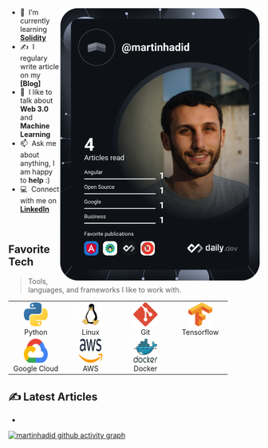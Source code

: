 <a href="https://app.daily.dev/DailyDevTips"><img src="https://github.com/martinhadid/github-profile/blob/main/devcard.svg" width="400" alt="Martin Hadid's Dev Card" alt="Martin Hadid" align="right"/></a>


- :seedling: &nbsp;I’m currently learning **[Solidity]**
- :writing_hand: &nbsp;I regulary write article on my **[Blog]**
- :speech_balloon: &nbsp;I like to talk about **Web 3.0** and **Machine Learning**
- :mailbox: &nbsp;Ask me about anything, I am happy to **help** :)
- :computer: &nbsp;Connect with me on **[LinkedIn]**

<br>

<h2>Favorite Tech</h2>

> Tools, languages, and frameworks I like to work with.


<table>
  <tr>
    <td align="center" width="96">
      <a href="#">
        <img src="./images/python-5.svg" width="48" height="48" alt="Python" />
      </a>
      <br>Python
    </td>
    <td align="center" width="96">
      <a href="#" >
        <img src="./images/linux-tux-2.svg" width="48" height="48" alt="Linux" />
      </a>
      <br>Linux
    </td>
    <td align="center" width="96">
      <a href="#" >
        <img src="./images/git-icon.svg" width="48" height="48" alt="Git" />
      </a>
      <br>Git
    </td>
    <td align="center" width="96">
      <a href="#">
        <img src="./images/tensorflow-2.svg" width="48" height="48" alt="Tensorflow" />
      </a>
      <br>Tensorflow
    </td>
   </tr>
   <tr>
    <td align="center" width="96"> 
      <a href="#">
        <img src="./images/google-cloud-1.svg" width="48" height="48" alt="Google Cloud" />
      </a>
      <br>Google Cloud
    </td>
    <td align="center" width="96"> 
      <a href="#">
        <img src="./images/aws-2.svg" width="48" height="48" alt="AWS" />
      </a>
      <br>AWS
    </td>
    <td align="center" width="96"> 
      <a href="#">
        <img src="./images/docker.svg" width="48" height="48" alt="Docker" />
      </a>
      <br>Docker
    </td>
  </tr>
    
</table>

## ✍️ Latest Articles 
<!-- BLOG-POST-LIST:START -->
- 
<!-- BLOG-POST-LIST:END -->


[Linkedin]: https://www.linkedin.com/in/martinhadid "LinkedIn"
[Twitter]: https://twitter.com/HadidMartin "Twitter"
<!-- [blog]: http://blog.martinhadid.com/ "Blog" -->
[Solidity]: https://soliditylang.org/ "Solidity"
[Google]: https://about.google/ "Google"

[![martinhadid github activity graph](https://activity-graph.herokuapp.com/graph?username=martinhadid&theme=react-dark)](https://github.com/martinhadid/github-readme-activity-graph)

